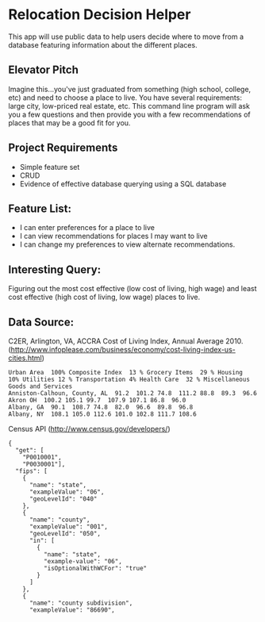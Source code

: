 # Relocation Decision Helper

This app will use public data to help users decide where to move from a database featuring information about the different places.

## Elevator Pitch

Imagine this...you've just graduated from something (high school, college, etc) and need to choose a place to live.  You have several requirements: large city, low-priced real estate, etc.  This command line program will ask you a few questions and then provide you with a few recommendations of places that may be a good fit for you.


## Project Requirements

  * Simple feature set
  * CRUD
  * Evidence of effective database querying using a SQL database

## Feature List:

   * I can enter preferences for a place to live
   * I can view recommendations for places I may want to live
   * I can change my preferences to view alternate recommendations.

## Interesting Query:

Figuring out the most cost effective (low cost of living, high wage) and least cost effective (high cost of living, low wage) places to live.

## Data Source:

C2ER, Arlington, VA, ACCRA Cost of Living Index, Annual Average 2010. (http://www.infoplease.com/business/economy/cost-living-index-us-cities.html)

```
Urban Area  100% Composite Index  13 % Grocery Items  29 % Housing  10% Utilities 12 % Transportation 4% Health Care  32 % Miscellaneous Goods and Services
Anniston-Calhoun, County, AL  91.2  101.2 74.8  111.2 88.8  89.3  96.6
Akron OH  100.2 105.1 99.7  107.9 107.1 86.8  96.0
Albany, GA  90.1  108.7 74.8  82.0  96.6  89.8  96.8
Albany, NY  108.1 105.0 112.6 101.0 102.8 111.7 108.6
```

Census API (http://www.census.gov/developers/)

```
{
  "get": [
    "P0010001",
    "P0030001"],
  "fips": [
    {
      "name": "state",
      "exampleValue": "06",
      "geoLevelId": "040"
    },
    {
      "name": "county",
      "exampleValue": "001",
      "geoLevelId": "050",
      "in": [
        {
          "name": "state",
          "example-value": "06",
          "isOptionalWithWCFor": "true"
        }
      ]
    },
    {
      "name": "county subdivision",
      "exampleValue": "86690",
```